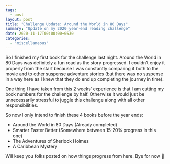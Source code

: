 ```yaml
---
tags:
  - post
layout: post
title: "Challenge Update: Around the World in 80 Days"
summary: "Update on my 2020 year-end reading challenge"
date: 2020-11-17T00:00:00+0530
categories:
  - "miscellaneous"
---
```


So I finished my first book for the challenge last night. Around the World in 80 Days was definitely a fun read as the story progressed. I couldn't enjoy it properly from the start because I was constantly comparing it both to the movie and to other suspense adventure stories (but there was no suspense in a way here as I knew that they do end up completing the journey in time).

One thing I have taken from this 2 weeks' experience is that I am cutting my book numbers for the challenge by half. Otherwise it would just be unnecessarily stressful to juggle this challenge along with all other responsibilities.

So now I only intend to finish these 4 books before the year ends:

- Around the World in 80 Days (Already completed)
- Smarter Faster Better (Somewhere between 15-20% progress in this one)
- The Adventures of Sherlock Holmes
- A Caribbean Mystery

Will keep you folks posted on how things progress from here. Bye for now 👋
